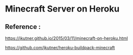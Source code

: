 # Minecraft Server on Heroku

## Reference :

https://jkutner.github.io/2015/03/11/minecraft-on-heroku.html

https://github.com/jkutner/heroku-buildpack-minecraft
